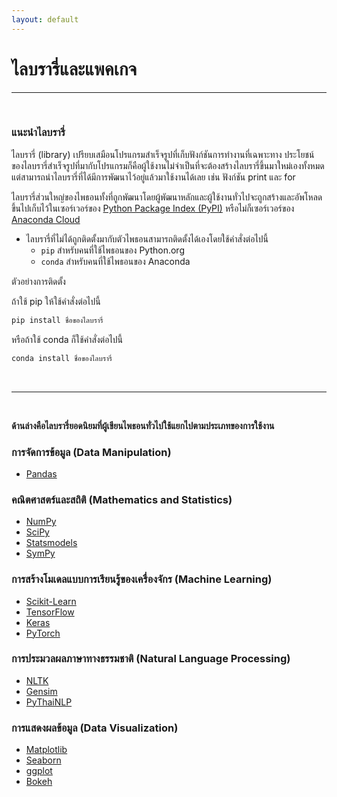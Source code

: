 ```yaml
---
layout: default
---
```


# ไลบรารี่และแพคเกจ

---

<br>

### **แนะนำไลบรารี่**

ไลบรารี่ (library) เปรียบเสมือนโปรแกรมสำเร็จรูปที่เก็บฟังก์ชันการทำงานที่เฉพาะทาง ประโยชน์ของไลบรารี่สำเร็จรูปที่มากับโปรแกรมก็คือผู้ใช้งานไม่จำเป็นที่จะต้องสร้างไลบรารี่ขึ้นมาใหม่เองทั้งหมด แต่สามารถนำไลบรารี่ที่ได้มีการพัฒนาไว้อยู่แล้วมาใช้งานได้เลย เช่น ฟังก์ชัน print และ for

ไลบรารี่ส่วนใหญ่ของไพธอนทั้งที่ถูกพัฒนาโดยผู้พัฒนาหลักและผู้ใช้งานทั่วไปจะถูกสร้างและอัพโหลดขึ้นไปเก็บไว้ในเซอร์เวอร์ของ [Python Package Index (PyPI)][pypi-server] หรือไม่ก็เซอร์เวอร์ของ [Anaconda Cloud][ana-cloud]

- ไลบรารี่ที่ไม่ได้ถูกติดตั้งมากับตัวไพธอนสามารถติดตั้งได้เองโดยใช้คำสั่งต่อไปนี้
  - `pip` สำหรับคนที่ใช้ไพธอนของ Python.org 
  - `conda` สำหรับคนที่ใช้ไพธอนของ Anaconda

[pypi-server]: https://pypi.org/
[ana-cloud]: https://anaconda.org/anaconda-server

ตัวอย่างการติดตั้ง

ถ้าใช้ pip ให้ใช้คำสั่งต่อไปนี้

```sh
pip install ชื่อของไลบรารี่
```

หรือถ้าใช้ conda ก็ใช้คำสั่งต่อไปนี้

```sh
conda install ชื่อของไลบรารี่
```

<br>

---

<br>

**ด้านล่างคือไลบรารี่ยอดนิยมที่ผู้เขียนไพธอนทั่วไปใช้แยกไปตามประเภทของการใช้งาน**

### **การจัดการข้อมูล (Data Manipulation)**

- [Pandas](https://pandas.pydata.org/)

### **คณิตศาสตร์และสถิติ (Mathematics and Statistics)**

- [NumPy](https://numpy.org/) 
- [SciPy](https://www.scipy.org/) 
- [Statsmodels](https://www.statsmodels.org/stable/index.html)
- [SymPy](https://www.sympy.org/)

### **การสร้างโมเดลแบบการเรียนรู้ของเครื่องจักร (Machine Learning)** 

- [Scikit-Learn ](https://scikit-learn.org/)
- [TensorFlow](https://www.tensorflow.org/) 
- [Keras](https://keras.io/) 
- [PyTorch](https://pytorch.org/)

### **การประมวลผลภาษาทางธรรมชาติ (Natural Language Processing)**

- [NLTK](https://www.nltk.org/) 
- [Gensim](https://radimrehurek.com/gensim/) 
- [PyThaiNLP](https://pythainlp.github.io/)

### **การแสดงผลข้อมูล (Data Visualization)**

- [Matplotlib](https://matplotlib.org/) 
- [Seaborn](https://seaborn.pydata.org/) 
- [ggplot](http://ggplot.yhathq.com/)
- [Bokeh](https://bokeh.pydata.org/en/latest/)
